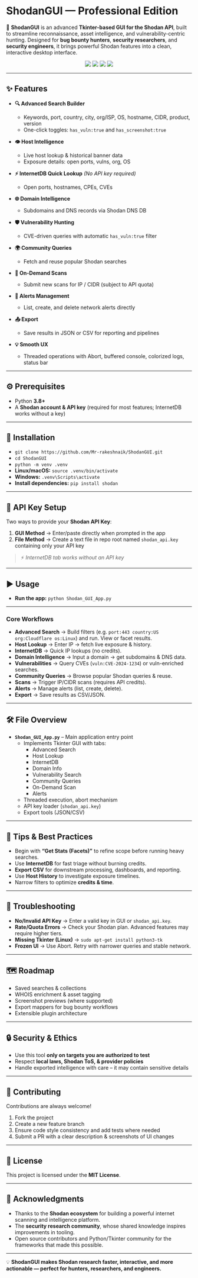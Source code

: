 # ShodanGUI — Professional Edition  

🚀 **ShodanGUI** is an advanced **Tkinter-based GUI for the Shodan API**, built to streamline reconnaissance, asset intelligence, and vulnerability-centric hunting. Designed for **bug bounty hunters**, **security researchers**, and **security engineers**, it brings powerful Shodan features into a clean, interactive desktop interface.  

<p align="center">
  <img src="https://img.shields.io/badge/Python-3.8+-blue.svg" />
  <img src="https://img.shields.io/badge/License-MIT-green.svg" />
  <img src="https://img.shields.io/badge/UI-Tkinter-orange.svg" />
  <img src="https://img.shields.io/badge/API-Shodan-red.svg" />
</p>  

---

## ✨ Features  

- **🔍 Advanced Search Builder**  
  - Keywords, port, country, city, org/ISP, OS, hostname, CIDR, product, version  
  - One-click toggles: `has_vuln:true` and `has_screenshot:true`  

- **👁 Host Intelligence**  
  - Live host lookup & historical banner data  
  - Exposure details: open ports, vulns, org, OS  

- **⚡ InternetDB Quick Lookup** *(No API key required)*  
  - Open ports, hostnames, CPEs, CVEs  

- **🌐 Domain Intelligence**  
  - Subdomains and DNS records via Shodan DNS DB  

- **🛡 Vulnerability Hunting**  
  - CVE-driven queries with automatic `has_vuln:true` filter  

- **🌍 Community Queries**  
  - Fetch and reuse popular Shodan searches  

- **📡 On-Demand Scans**  
  - Submit new scans for IP / CIDR (subject to API quota)  

- **🚨 Alerts Management**  
  - List, create, and delete network alerts directly  

- **📤 Export**  
  - Save results in JSON or CSV for reporting and pipelines  

- **💡 Smooth UX**  
  - Threaded operations with Abort, buffered console, colorized logs, status bar  

---

## ⚙️ Prerequisites  

- Python **3.8+**  
- A **Shodan account & API key** (required for most features; InternetDB works without a key)  

---

## 🔧 Installation  
- `git clone https://github.com/Mr-rakeshnaik/ShodanGUI.git`
- `cd ShodanGUI`
- `python -m venv .venv`
- **Linux/macOS:** `source .venv/bin/activate`
- **Windows:** `.venv\Scripts\activate`
- **Install dependencies:** `pip install shodan`


---

## 🔑 API Key Setup  

Two ways to provide your **Shodan API Key**:  

1. **GUI Method** → Enter/paste directly when prompted in the app  
2. **File Method** → Create a text file in repo root named `shodan_api.key` containing only your API key  

> ⚡ *InternetDB tab works without an API key*  

---

## ▶️ Usage  

- **Run the app:**
`python Shodan_GUI_App.py`

---

### Core Workflows  

- **Advanced Search** → Build filters (e.g. `port:443 country:US org:Cloudflare os:Linux`) and run. View or facet results.  
- **Host Lookup** → Enter IP → fetch live exposure & history.  
- **InternetDB** → Quick IP lookups (no credits).  
- **Domain Intelligence** → Input a domain → get subdomains & DNS data.  
- **Vulnerabilities** → Query CVEs (`vuln:CVE-2024-1234`) or vuln-enriched searches.  
- **Community Queries** → Browse popular Shodan queries & reuse.  
- **Scans** → Trigger IP/CIDR scans (requires API credits).  
- **Alerts** → Manage alerts (list, create, delete).  
- **Export** → Save results as CSV/JSON.  

---

## 🛠 File Overview  

- **`Shodan_GUI_App.py`** – Main application entry point  
  - Implements Tkinter GUI with tabs:  
    - Advanced Search  
    - Host Lookup  
    - InternetDB  
    - Domain Info  
    - Vulnerability Search  
    - Community Queries  
    - On-Demand Scan  
    - Alerts  
  - Threaded execution, abort mechanism  
  - API key loader (`shodan_api.key`)  
  - Export tools (JSON/CSV)  

---

## 📌 Tips & Best Practices  

- Begin with **“Get Stats (Facets)”** to refine scope before running heavy searches.  
- Use **InternetDB** for fast triage without burning credits.  
- **Export CSV** for downstream processing, dashboards, and reporting.  
- Use **Host History** to investigate exposure timelines.  
- Narrow filters to optimize **credits & time**.  

---

## 🐛 Troubleshooting  

- **No/Invalid API Key** → Enter a valid key in GUI or `shodan_api.key`.  
- **Rate/Quota Errors** → Check your Shodan plan. Advanced features may require higher tiers.  
- **Missing Tkinter (Linux)** → `sudo apt-get install python3-tk`  
- **Frozen UI** → Use Abort. Retry with narrower queries and stable network.  

---

## 🗺 Roadmap  

- Saved searches & collections  
- WHOIS enrichment & asset tagging  
- Screenshot previews (where supported)  
- Export mappers for bug bounty workflows  
- Extensible plugin architecture  

---

## 🔒 Security & Ethics  

- Use this tool **only on targets you are authorized to test**  
- Respect **local laws, Shodan ToS, & provider policies**  
- Handle exported intelligence with care – it may contain sensitive details  

---

## 🤝 Contributing  

Contributions are always welcome!  

1. Fork the project  
2. Create a new feature branch  
3. Ensure code style consistency and add tests where needed  
4. Submit a PR with a clear description & screenshots of UI changes  

---

## 📜 License  

This project is licensed under the **MIT License**.  

---

## 🙏 Acknowledgments  

- Thanks to the **Shodan ecosystem** for building a powerful internet scanning and intelligence platform.  
- The **security research community**, whose shared knowledge inspires improvements in tooling.  
- Open source contributors and Python/Tkinter community for the frameworks that made this possible.  

---

💡 **ShodanGUI makes Shodan research faster, interactive, and more actionable — perfect for hunters, researchers, and engineers.**
